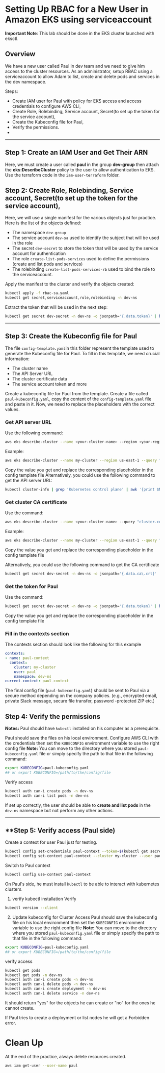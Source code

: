 # Setting Up RBAC for a New User in Amazon EKS using serviceaccount 

**Important Note**: This lab should be done in the EKS cluster launched with eksctl.

## **Overview**

We have a new user called Paul in dev team and we need to give him access to the cluster resources. As an administrator, setup RBAC using a serviceaccount to allow Adam to list, create and delete pods and services in the dev namespace. 

Steps:
- Create IAM user for Paul with policy for EKS access and access credentials to configure AWS CLI,
- Create Role, Rolebinding, Service account, Secret(to set up the token for the service account),
- Create the Kubeconfig file for Paul,
- Verify the permissions.
- 

---

## **Step 1: Create an IAM User and Get Their ARN**

Here, we must create a user called **paul** in the group **dev-group** then attach the **eks:DescribeCluster** policy to the user to allow authentication to EKS. Use the terraform code in the `iam-user-terraform` folder.

## **Step 2: Create Role, Rolebinding, Service account, Secret(to set up the token for the service account),**
Here, we will use a single manifest for the various objects just for practice. Here is the list of the objects defined:
- The namespace `dev-group`
- The service account `dev-sa` used to identify the subject that will be used in the role
- The secret `dev-secret` to store the token that will be used by the service account for authentication
- The role `create-list-pods-services` used to define the permissions (create and list pods and services)
- The rolebinding `create-list-pods-services-rb` used to bind the role to the serviceaccount.

Apply the manifest to the cluster and verify the objects created:
```bash
kubectl apply -f rbac-sa.yaml
kubectl get secret,serviceaccount,role,rolebinding -n dev-ns
```
Extract the token that will be used in the next step:

```bash
kubectl get secret dev-secret -n dev-ns -o jsonpath='{.data.token}' | base64 --decode
```
---

## **Step 3: Create the Kubeconfig file for Paul**
The file `config-template.yaml`in this folder represent the template used to generate the Kubeconfig file for Paul.
To fill in this template, we need crucial information:
- The cluster name
- The API Server URL
- The cluster certificate data
- The service account token and more

Create a kubeconfig file for Paul from the template. Create a file called `paul-kubeconfig.yaml`, copy the content of the `config-template.yaml` file and paste in it.
Now, we need to replace the placeholders with the correct values.

### Get API server URL

Use the following command:
```bash
aws eks describe-cluster --name <your-cluster-name> --region <your-region> --query "cluster.endpoint" --output text
```
Example:
```bash
aws eks describe-cluster --name my-cluster --region us-east-1 --query "cluster.endpoint" --output text
```
Copy the value you get and replace the corresponding placeholder in the config template file
Alternatively, you could use the following command to get the API server URL:
```bash
kubectl cluster-info | grep 'Kubernetes control plane' | awk '{print $NF}'
```

### Get cluster CA certificate
Use the command:
```bash
aws eks describe-cluster --name <your-cluster-name> --query "cluster.certificateAuthority.data" --output text
```
Example:
```bash
aws eks describe-cluster --name my-cluster --region us-east-1 --query "cluster.certificateAuthority.data" --output text
```
Copy the value you get and replace the corresponding placeholder in the config template file

Alternatively, you could use the following command to get the CA certificate

```bash
kubectl get secret dev-secret -n dev-ns -o jsonpath='{.data.ca\.crt}'
```

### Get the token for Paul
Use the command:
```bash
kubectl get secret dev-secret -n dev-ns -o jsonpath='{.data.token}' | base64 --decode
```
Copy the value you get and replace the corresponding placeholder in the config template file

### Fill in the contexts section

The contexts section should look like the following for this example

```yaml
contexts:
- name: paul-context
  context:
    cluster: my-cluster
    user: paul
    namespace: dev-ns
current-context: paul-context
```

The final config file (`paul-kubeconfig.yaml`) should be sent to Paul via a secure method depending on the company policies. (e.g., encrypted email, private Slack message, secure file transfer, password -protected ZIP etc.)

## **Step 4: Verify the permissions**

**Notes:** Paul should have `kubectl` installed on his computer as a prerequisite.

Paul should save the files on his local environment. Configure AWS CLI with the credentials then set the `KUBECONFIG` environment variable to use the right config file
**Note:** You can move to the directory where you stored `paul-kubeconfig.yaml` file or simply specify the path to that file in the following command:

```bash
export KUBECONFIG=paul-kubeconfig.yaml
## or export KUBECONFIG=/path/to/the/config/file
```
Verify access
```sh
kubectl auth can-i create pods -n dev-ns
kubectl auth can-i list pods -n dev-ns
```

If set up correctly, the user should be able to **create and list pods** in the `dev-ns` namespace but not perform any other actions.

---

## **Step 5: Verify access (Paul side)
Create a context for user Paul just for testing.

```bash
kubectl config set-credentials paul-context --token=$(kubectl get secret dev-secret-sa -n dev-ns -o jsonpath='{.data.token}' | base64 --decode)
kubectl config set-context paul-context --cluster my-cluster --user paul --namespace dev-ns
```
Switch to Paul context

```bash
kubectl config use-context paul-context
```


On Paul's side, he must install `kubectl` to be able to interact with kubernetes clusters.
1. verify kubectl installation
Verify
```bash
kubectl version --client
```
2. Update kubeconfig for Cluster Access
Paul should save the kubeconfig file on his local environment then set the `KUBECONFIG` environment variable to use the right config file
**Note:** You can move to the directory where you stored `paul-kubeconfig.yaml` file or simply specify the path to that file in the following command:

```bash
export KUBECONFIG=paul-kubeconfig.yaml
## or export KUBECONFIG=/path/to/the/config/file
```
verify access
```bash
kubectl get pods
kubectl get pods -n dev-ns
kubectl auth can-i create pods -n dev-ns
kubectl auth can-i delete pods -n dev-ns
kubectl auth can-i create deployment -n dev-ns
kubectl auth can-i delete service -n dev-ns
```
It should return "yes" for the objects he can create or "no" for the ones he cannot create.

If Paul tries to create a deployment or list nodes he will get a Forbidden error.

# Clean Up

At the end of the practice, always delete resources created.

```bash
aws iam get-user --user-name paul
```